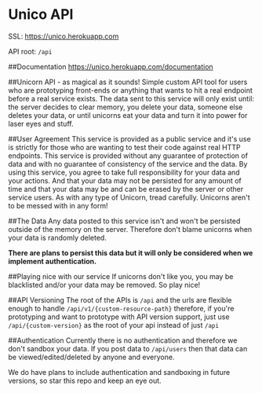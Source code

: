 # Unico API
SSL: https://unico.herokuapp.com

API root: `/api`

##Documentation
https://unico.herokuapp.com/documentation

##Unicorn API - as magical as it sounds!
Simple custom API tool for users who are prototyping front-ends or anything that wants to hit a real endpoint before a real service exists.
The data sent to this service will only exist until: the server decides to clear memory, you delete your data, someone else deletes your data,
or until unicorns eat your data and turn it into power for laser eyes and stuff.

##User Agreement
This service is provided as a public service and it's use is strictly for those who are wanting to test their code against real HTTP endpoints.
This service is provided without any guarantee of protection of data and with no guarantee of consistency of the service and the data.
By using this service, you agree to take full responsibility for your data and your actions. And that your data may not be persisted for any
amount of time and that your data may be and can be erased by the server or other service users.
As with any type of Unicorn, tread carefully. Unicorns aren't to be messed with in any form!

##The Data
Any data posted to this service isn't and won't be persisted outside of the memory on the server.
Therefore don't blame unicorns when your data is randomly deleted.

**There are plans to persist this data but it will only be considered when we implement authentication.**

##Playing nice with our service
If unicorns don't like you, you may be blacklisted and/or your data may be removed. So play nice!

##API Versioning
The root of the APIs is `/api` and the urls are flexible enough to handle `/api/v1/{custom-resource-path}` therefore, if you're prototyping and want to
prototype with API version support, just use `/api/{custom-version}` as the root of your api instead of just `/api`

##Authentication
Currently there is no authentication and therefore we don't sandbox your data. If you post data to `/api/users` then that data can be viewed/edited/deleted
by anyone and everyone.

We do have plans to include authentication and sandboxing in future versions, so star this repo and keep an eye out.